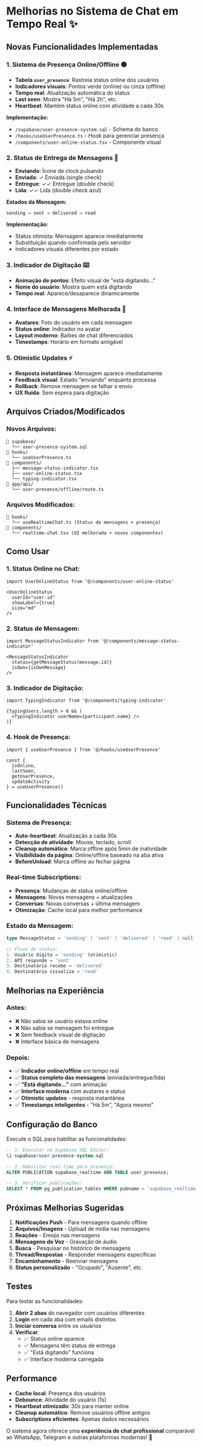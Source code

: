 # Melhorias no Sistema de Chat em Tempo Real ✨

## Novas Funcionalidades Implementadas

### 1. **Sistema de Presença Online/Offline** 🟢
- **Tabela `user_presence`**: Rastreia status online dos usuários
- **Indicadores visuais**: Pontos verde (online) ou cinza (offline)
- **Tempo real**: Atualização automática do status
- **Last seen**: Mostra "Há 5m", "Há 2h", etc.
- **Heartbeat**: Mantém status online com atividade a cada 30s

**Implementação:**
- `/supabase/user-presence-system.sql` - Schema do banco
- `/hooks/useUserPresence.ts` - Hook para gerenciar presença
- `/components/user-online-status.tsx` - Componente visual

### 2. **Status de Entrega de Mensagens** 📨
- **Enviando**: Ícone de clock pulsando
- **Enviada**: ✓ Enviada (single check)
- **Entregue**: ✓✓ Entregue (double check)
- **Lida**: ✓✓ Lida (double check azul)

**Estados da Mensagem:**
```
sending → sent → delivered → read
```

**Implementação:**
- Status otimista: Mensagem aparece imediatamente
- Substituição quando confirmada pelo servidor
- Indicadores visuais diferentes por estado

### 3. **Indicador de Digitação** ⌨️
- **Animação de pontos**: Efeito visual de "está digitando..."
- **Nome do usuário**: Mostra quem está digitando
- **Tempo real**: Aparece/desaparece dinamicamente

### 4. **Interface de Mensagens Melhorada** 💬
- **Avatares**: Foto do usuário em cada mensagem
- **Status online**: Indicador no avatar
- **Layout moderno**: Balões de chat diferenciados
- **Timestamps**: Horário em formato amigável

### 5. **Otimistic Updates** ⚡
- **Resposta instantânea**: Mensagem aparece imediatamente
- **Feedback visual**: Estado "enviando" enquanto processa
- **Rollback**: Remove mensagem se falhar o envio
- **UX fluida**: Sem espera para digitação

## Arquivos Criados/Modificados

### **Novos Arquivos:**
```
📁 supabase/
  └── user-presence-system.sql
📁 hooks/
  └── useUserPresence.ts
📁 components/
  ├── message-status-indicator.tsx
  ├── user-online-status.tsx
  └── typing-indicator.tsx
📁 app/api/
  └── user-presence/offline/route.ts
```

### **Arquivos Modificados:**
```
📁 hooks/
  └── useRealtimeChat.ts (Status de mensagens + presença)
📁 components/
  └── realtime-chat.tsx (UI melhorada + novos componentes)
```

## Como Usar

### **1. Status Online no Chat:**
```tsx
import UserOnlineStatus from '@/components/user-online-status'

<UserOnlineStatus 
  userId="user-id" 
  showLabel={true} 
  size="md" 
/>
```

### **2. Status de Mensagem:**
```tsx
import MessageStatusIndicator from '@/components/message-status-indicator'

<MessageStatusIndicator 
  status={getMessageStatus(message.id)} 
  isOwn={isOwnMessage} 
/>
```

### **3. Indicador de Digitação:**
```tsx
import TypingIndicator from '@/components/typing-indicator'

{typingUsers.length > 0 && (
  <TypingIndicator userName={participant.name} />
)}
```

### **4. Hook de Presença:**
```tsx
import { useUserPresence } from '@/hooks/useUserPresence'

const {
  isOnline,
  lastSeen,
  getUserPresence,
  updateActivity
} = useUserPresence()
```

## Funcionalidades Técnicas

### **Sistema de Presença:**
- **Auto-heartbeat**: Atualização a cada 30s
- **Detecção de atividade**: Mouse, teclado, scroll
- **Cleanup automático**: Marca offline após 5min de inatividade
- **Visibilidade da página**: Online/offline baseado na aba ativa
- **BeforeUnload**: Marca offline ao fechar página

### **Real-time Subscriptions:**
- **Presença**: Mudanças de status online/offline
- **Mensagens**: Novas mensagens + atualizações
- **Conversas**: Novas conversas + última mensagem
- **Otimização**: Cache local para melhor performance

### **Estado da Mensagem:**
```typescript
type MessageStatus = 'sending' | 'sent' | 'delivered' | 'read' | null

// Fluxo do status:
1. Usuário digita → 'sending' (otimistic)
2. API responde → 'sent' 
3. Destinatário recebe → 'delivered'
4. Destinatário visualiza → 'read'
```

## Melhorias na Experiência

### **Antes:**
- ❌ Não sabia se usuário estava online
- ❌ Não sabia se mensagem foi entregue
- ❌ Sem feedback visual de digitação
- ❌ Interface básica de mensagens

### **Depois:**
- ✅ **Indicador online/offline** em tempo real
- ✅ **Status completo das mensagens** (enviada/entregue/lida)
- ✅ **"Está digitando..."** com animação
- ✅ **Interface moderna** com avatares e status
- ✅ **Otimistic updates** - resposta instantânea
- ✅ **Timestamps inteligentes** - "Há 5m", "Agora mesmo"

## Configuração do Banco

Execute o SQL para habilitar as funcionalidades:

```sql
-- 1. Executar no Supabase SQL Editor:
\i supabase/user-presence-system.sql

-- 2. Habilitar real-time para presença:
ALTER PUBLICATION supabase_realtime ADD TABLE user_presence;

-- 3. Verificar publicações:
SELECT * FROM pg_publication_tables WHERE pubname = 'supabase_realtime';
```

## Próximas Melhorias Sugeridas

1. **Notificações Push** - Para mensagens quando offline
2. **Arquivos/Imagens** - Upload de mídia nas mensagens
3. **Reações** - Emojis nas mensagens
4. **Mensagens de Voz** - Gravação de áudio
5. **Busca** - Pesquisar no histórico de mensagens
6. **Thread/Respostas** - Responder mensagens específicas
7. **Encaminhamento** - Reenviar mensagens
8. **Status personalizado** - "Ocupado", "Ausente", etc.

## Testes

Para testar as funcionalidades:

1. **Abrir 2 abas** do navegador com usuários diferentes
2. **Login** em cada aba com emails distintos
3. **Iniciar conversa** entre os usuários
4. **Verificar**:
   - ✅ Status online aparece
   - ✅ Mensagens têm status de entrega
   - ✅ "Está digitando" funciona
   - ✅ Interface moderna carregada

## Performance

- **Cache local**: Presença dos usuários
- **Debounce**: Atividade do usuário (1s)
- **Heartbeat otimizado**: 30s para manter online
- **Cleanup automático**: Remove usuários offline antigos
- **Subscriptions eficientes**: Apenas dados necessários

O sistema agora oferece uma **experiência de chat profissional** comparável ao WhatsApp, Telegram e outras plataformas modernas! 🚀